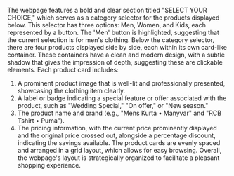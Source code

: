 The webpage features a bold and clear section titled "SELECT YOUR CHOICE," which serves as a category selector for the products displayed below. This selector has three options: Men, Women, and Kids, each represented by a button. The 'Men' button is highlighted, suggesting that the current selection is for men's clothing.
Below the category selector, there are four products displayed side by side, each within its own card-like container. These containers have a clean and modern design, with a subtle shadow that gives the impression of depth, suggesting these are clickable elements.
Each product card includes:
1. A prominent product image that is well-lit and professionally presented, showcasing the clothing item clearly.
2. A label or badge indicating a special feature or offer associated with the product, such as "Wedding Special," "On offer," or "New season."
3. The product name and brand (e.g., "Mens Kurta • Manyvar" and "RCB Tshirt • Puma").
4. The pricing information, with the current price prominently displayed and the original price crossed out, alongside a percentage discount, indicating the savings available.
The product cards are evenly spaced and arranged in a grid layout, which allows for easy browsing.
Overall, the webpage's layout is strategically organized to facilitate a pleasant shopping experience.
